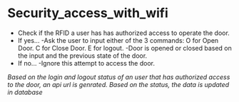 # Security_access_with_wifi

* Check if the RFID a user has has authorized access to operate the door.
* If yes...
  -Ask the user to input either of the 3 commands:
    O for Open Door.
    C for Close Door.
    E for logout.
   -Door is opened or closed based on the input and the previous state of the door.
* If no...
  -Ignore this attempt to access the door.

*Based on the login and logout status of an user that has authorized access to the door, an api url is genrated.
Based on the status, the data is updated in database*
